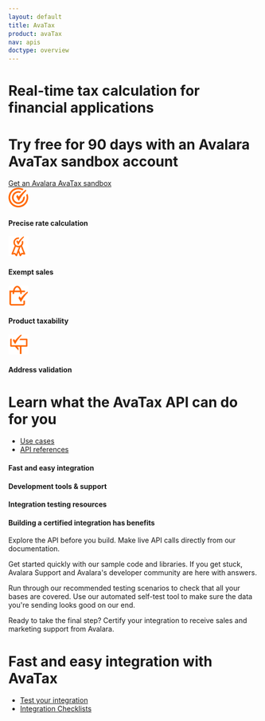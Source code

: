 ```yaml
---
layout: default
title: AvaTax
product: avaTax
nav: apis
doctype: overview
---
```


<div class="row bg-map">
  <div class="col-sm-8 col-sm-offset-2 text-center">
    <h1 class="h1p">Real-time tax calculation for financial applications</h1>
    <h1>Try free for 90 days with an Avalara AvaTax sandbox account</h1>
  </div>
  <div class="col-xs-offset-2 col-xs-8 text-center btn-callout"><a href="/avatax/signup" role="button">Get an Avalara AvaTax sandbox</a></div>
</div>
<div class="row border-top padding-top">
  <div class="col-sm-8 col-sm-offset-2 text-center">
    <div class="row">
        <div class="col-xs-3">
            <img src="/images/devdot/DevDotSvgGAssets_TaxCaLculation.svg" width="40"/>
            <h4>Precise rate calculation</h4>
        </div>
        <div class="col-xs-3">
            <img src="/images/devdot/DevDotSvgGAssets_Exemptions.svg" width="40"/>
            <h4>Exempt sales</h4>
        </div>
        <div class="col-xs-3">
            <img src="/images/devdot/DevDotSvgGAssets_ProductTaxability.svg" width="40"/>
            <h4>Product taxability</h4>
        </div>
        <div class="col-xs-3">
            <img src="/images/devdot/DevDotSvgGAssets_AddressValidation.svg" width="40"/>
            <h4>Address validation</h4>
        </div>
    </div>
  </div>
</div>
<div class="row padding-top padding-bottom">
  <div class="col-sm-8 col-sm-offset-2 text-center">
    <h1 class="h1p">Learn what the AvaTax API can do for you</h1>
    <ul class="pipe">
        <li><a href="/avatax/use-cases">Use cases</a></li>
        <li><a href="/avatax/api-reference/tax/v1">API references</a></li>
    </ul>
  </div>
</div>
<div class="row border-top padding-top hidden-xs">
  <div class="col-sm-8 col-sm-offset-2 text-center">
    <div class="row">
        <div class="col-sm-3">
            <h4>Fast and easy integration</h4>
        </div>
        <div class="col-sm-3">
            <h4>Development tools &amp; support</h4>
        </div>
        <div class="col-sm-3">
            <h4>Integration testing resources</h4>
        </div>
        <div class="col-sm-3">
            <h4>Building a certified integration has benefits</h4>
        </div>
    </div>
    <div class="row">
        <div class="col-sm-3">
            <p>Explore the API before you build. Make live API calls directly from our documentation.</p>
        </div>
        <div class="col-sm-3">
            <p>Get started quickly with our sample code and libraries. If you get stuck, Avalara Support and Avalara's developer community are here with answers.</p>
        </div>
        <div class="col-sm-3">
            <p>Run through our recommended testing scenarios to check that all your bases are covered. Use our automated self-test tool to make sure the data you're sending looks good on our end.</p>
        </div>
        <div class="col-sm-3">
            <p>Ready to take the final step? Certify your integration to receive sales and marketing support from Avalara.</p>
        </div>
    </div>
  </div>
</div>
<div class="row padding-top padding-bottom">
  <div class="col-sm-8 col-sm-offset-2 text-center">
    <h1 class="h1p">Fast and easy integration with AvaTax</h1>
    <ul class="pipe">
        <li><a href="/avatax/testing-your-integration">Test your integration</a></li>
        <li><a href="/avatax/certification">Integration Checklists</a></li>
    </ul>
  </div>
</div>
